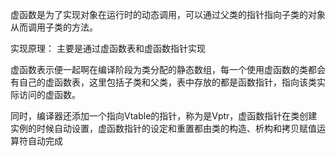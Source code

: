 虚函数是为了实现对象在运行时的动态调用，可以通过父类的指针指向子类的对象从而调用子类的方法。

实现原理： 主要是通过虚函数表和虚函数指针实现

虚函数表示便一起啊在编译阶段为类分配的静态数组，每一个使用虚函数的类都会有自己的虚函数表，这里包括子类和父类，表中存放的都是函数指针，指向该类实际访问的虚函数。

同时，编译器还添加一个指向Vtable的指针，称为是Vptr，虚函数指针在类创建实例的时候自动设置，虚函数指针的设定和重置都由类的构造、析构和拷贝赋值运算符自动完成
